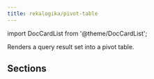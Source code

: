 ```yaml
---
title: rekalogika/pivot-table
---
```


import DocCardList from '@theme/DocCardList';


Renders a query result set into a pivot table.

## Sections

<DocCardList />
